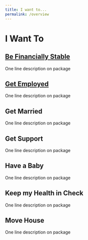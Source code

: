 ```yaml
---
title: I want to...
permalink: /overview
---
```


# I Want To

## [Be Financially Stable](/financially-stable/)

One line description on package

## [Get Employed](/get-employed)

One line description on package

## Get Married

One line description on package

## Get Support

One line description on package

## Have a Baby

One line description on package

## Keep my Health in Check

One line description on package

## Move House

One line description on package 


